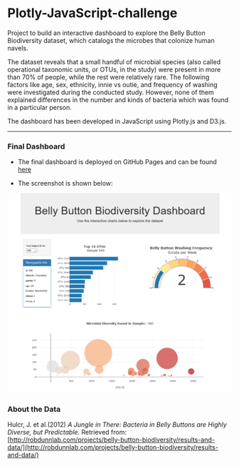 # Plotly-JavaScript-challenge
Project to build an interactive dashboard to explore the Belly Button Biodiversity dataset, which catalogs the microbes that colonize human navels.

The dataset reveals that a small handful of microbial species (also called operational taxonomic units, or OTUs, in the study) were present in more than 70% of people, while the rest were relatively rare.
The following factors like age, sex, ethnicity, innie vs outie, and frequency of washing were investigated during the conducted study. However, none of them explained differences in the number and kinds of bacteria which was found in a particular person.

The dashboard has been developed in JavaScript using Plotly.js and D3.js.

---
### Final Dashboard

* <p>The final dashboard is deployed on GitHub Pages and can be found <a href=https://agkden.github.io/ >here</a></p>

* The screenshot is shown below:

![Screenshot_Bellybutton_Biodiversity.png](images/Screenshot_Bellybutton_Biodiversity.png)


### About the Data

Hulcr, J. et al.(2012) _A Jungle in There: Bacteria in Belly Buttons are Highly Diverse, but Predictable_. Retrieved from: [http://robdunnlab.com/projects/belly-button-biodiversity/results-and-data/](http://robdunnlab.com/projects/belly-button-biodiversity/results-and-data/)
